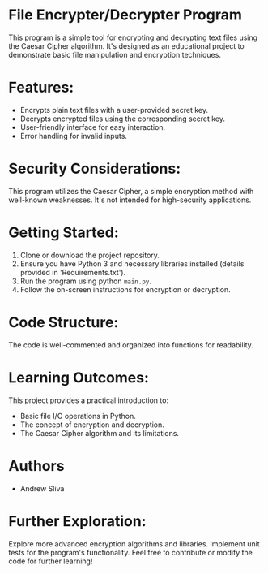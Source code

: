# File Encrypter/Decrypter Program

This program is a simple tool for encrypting and decrypting text files using the Caesar Cipher algorithm. It's designed as an educational project to demonstrate basic file manipulation and encryption techniques.

# Features:

- Encrypts plain text files with a user-provided secret key.
- Decrypts encrypted files using the corresponding secret key.
- User-friendly interface for easy interaction.
- Error handling for invalid inputs.

# Security Considerations:

This program utilizes the Caesar Cipher, a simple encryption method with well-known weaknesses. It's not intended for high-security applications.

# Getting Started:

1. Clone or download the project repository.
2. Ensure you have Python 3 and necessary libraries installed (details provided in 'Requirements.txt').
3. Run the program using python `main.py`.
4. Follow the on-screen instructions for encryption or decryption.

# Code Structure:

The code is well-commented and organized into functions for readability.

# Learning Outcomes:

This project provides a practical introduction to:

- Basic file I/O operations in Python.
- The concept of encryption and decryption.
- The Caesar Cipher algorithm and its limitations.

# Authors
- Andrew Sliva

# Further Exploration:
Explore more advanced encryption algorithms and libraries.
Implement unit tests for the program's functionality.
Feel free to contribute or modify the code for further learning!


